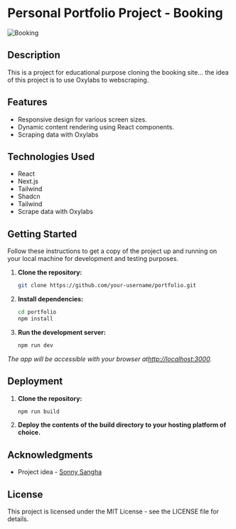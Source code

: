 # Personal Portfolio Project - Booking

![Booking](https://github.com/ilgarcia/Portfolio-LiveNews/assets/60369262/7871c31e-5459-48f8-a446-b547f5a01ede)

## Description

This is a project for educational purpose cloning the booking site... the idea of this project is to use Oxylabs to webscraping.

## Features

- Responsive design for various screen sizes.
- Dynamic content rendering using React components.
- Scraping data with Oxylabs

## Technologies Used

- React
- Next.js
- Tailwind
- Shadcn
- Tailwind
- Scrape data with Oxylabs

## Getting Started

Follow these instructions to get a copy of the project up and running on your local machine for development and testing purposes.

1. **Clone the repository:**

   ```bash
   git clone https://github.com/your-username/portfolio.git
   ```
   
2. **Install dependencies:**

   ```bash
   cd portfolio
   npm install
   ```

3. **Run the development server:**

   ```bash
   npm run dev
   ```

*The app will be accessible with your browser at[http://localhost:3000](http://localhost:3000).*

## Deployment

1. **Clone the repository:**

   ```bash
   npm run build
   ```
   
3. **Deploy the contents of the build directory to your hosting platform of choice.**

## Acknowledgments

* Project idea - [Sonny Sangha](https://www.youtube.com/watch?v=SnJ6EmCWA_Y&t=6476s) 

## License

This project is licensed under the MIT License - see the LICENSE file for details.
